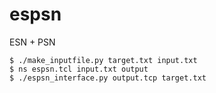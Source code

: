 # espsn
ESN + PSN

```
$ ./make_inputfile.py target.txt input.txt
$ ns espsn.tcl input.txt output   
$ ./espsn_interface.py output.tcp target.txt 
```
